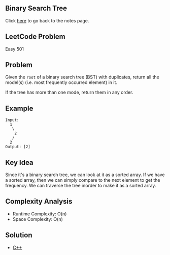 ## Binary Search Tree
Click [here](../notes.md) to go back to the notes page.

## LeetCode Problem
Easy 501

## Problem
Given the `root` of a binary search tree (BST) with duplicates, return all the model(s) (i.e. most frequently occurred element) in it.

If the tree has more than one mode, return them in any order.

## Example
```
Input:
  1
   \
    2
   /
  2
Output: [2]
```

## Key Idea
Since it's a binary search tree, we can look at it as a sorted array. If we have a sorted array, then we can simply compare to the next element to get the frequency. We can traverse the tree inorder to make it as a sorted array.

## Complexity Analysis
- Runtime Complexity: O(n)
- Space Complexity: O(n)

## Solution
- [C++](./solution.cpp)